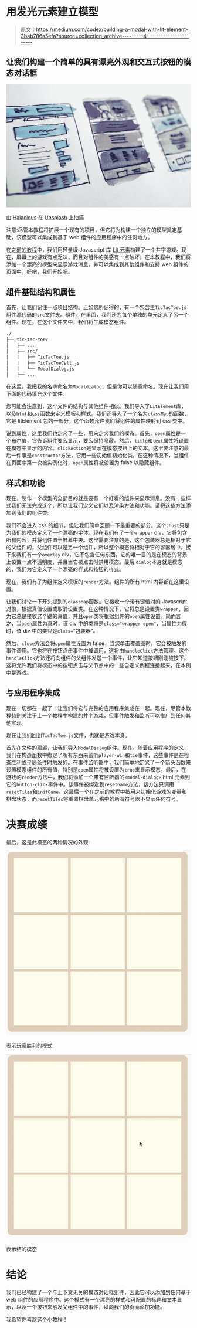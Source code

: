 # 用发光元素建立模型

> 原文：<https://medium.com/codex/building-a-modal-with-lit-element-3bab786a5efa?source=collection_archive---------4----------------------->

## 让我们构建一个简单的具有漂亮外观和交互式按钮的模态对话框

![](img/5129cd3774c57fcb975109f9cc65b608.png)

由 [Halacious](https://unsplash.com/@halacious?utm_source=medium&utm_medium=referral) 在 [Unsplash](https://unsplash.com?utm_source=medium&utm_medium=referral) 上拍摄

注意:尽管本教程将扩展一个现有的项目，但它将为构建一个独立的模型奠定基础，该模型可以集成到基于 web 组件的应用程序中的任何地方。

在[之前的教程](/codex/building-a-tic-tac-toe-game-with-litelement-73e479f5a66d)中，我们用轻量级 Javascript 库 [Lit 元素](https://lit-element.polymer-project.org/guide)构建了一个井字游戏。现在，屏幕上的游戏有点乏味，而且对组件的美感有一点破坏。在本教程中，我们将添加一个漂亮的模型来显示游戏消息，并可以集成到其他组件和支持 web 组件的页面中。好吧，我们开始吧。

## 组件基础结构和属性

首先，让我们记住一点项目结构。正如您所记得的，有一个包含主`TicTacToe.js`组件源代码的`src`文件夹。组件。在里面，我们还为每个单独的单元定义了另一个组件。现在，在这个文件夹中，我们将生成模态组件。

```
./
├── tic-tac-toe/
│   ├── ...
│   ├── src/
│   │   ├── TicTacToe.js
│   │   ├── TicTacToeCell.js
│   │   └── ModalDialog.js
│   ├── ...
```

在这里，我把我的名字命名为`Modaldialog`，但是你可以随意命名。现在让我们用下面的代码填充这个文件:

您可能会注意到，这个文件的结构与其他组件相似。我们导入了`LitElement`库，以及`html`和`css`函数来定义模板和样式。我们还导入了一个名为`classMap`的函数，它是 litElement 包的一部分。这个函数允许我们将组件的属性映射到 css 类中。

说到属性，这里我们也定义了一些，用来定义我们的模态。首先，`open`属性是一个布尔值，它告诉组件要么显示，要么保持隐藏。然后，`title`和`text`属性将设置在模态中显示的内容。`clickAction`是显示在模态按钮上的文本。这里要注意的最后一件事是`constructor`方法，它用一些初始值初始化类，在这种情况下，当组件在页面中第一次被实例化时，`open`属性将被设置为 false 以隐藏组件。

## 样式和功能

现在，制作一个模型的全部目的就是要有一个好看的组件来显示消息。没有一些样式我们无法完成这个，所以让我们定义它们以及渲染方法和功能。请将这些方法添加到我们的组件类:

我们不会进入 css 的细节，但让我们简单回顾一下最重要的部分。这个`:host`只是为我们的模态定义了一个漂亮的字体。现在我们有了一个`wrapper` div，它将包含所有内容，并将组件置于屏幕中央。这里需要注意的是，这个包装器总是相对于它的父组件的，父组件可以是另一个组件，所以整个模态将相对于它的容器居中。接下来我们有一个`overlay` div，它不包含任何东西，它的唯一目的是在模态的背景上设置一点不透明度，并且当它被点击时禁用模态。最后,`dialog`本身就是模态的，我们为它定义了一个漂亮的样式和按钮的样式。

现在，我们有了为组件定义模板的`render`方法。组件的所有 html 内容都在这里设置。

让我们讨论一下开头提到的`classMap`函数。它接收一个带有键值对的 Javascript 对象，根据真值设置或取消设置类。在这种情况下，它将总是设置类`wrapper`，因为它总是接收这个键的真值，并且`open`类将根据组件的`open`属性设置。简而言之，当`open`属性为真时，该 div 中的类将是`class="wrapper open"`，当属性为假时，该 div 中的类只是`class=`“包装器”。

然后，`close`方法会将`open`属性设置为 false，当您单击覆盖图时，它会被触发的事件调用。它也将在按钮点击事件中被调用，这将由`handleClick`方法管理。这个`handleClick`方法还将向组件的父组件发送一个事件，让它知道按钮刚刚被按下。这将允许我们将模态中的按钮点击与父节点中的一些自定义例程连接起来，在本例中是游戏。

## 与应用程序集成

现在一切都在一起了！让我们将它与完整的应用程序集成在一起。现在，尽管本教程特别关注于上一个教程中构建的井字游戏，但事件触发和监听可以推广到任何其他实现。

现在让我们回到`TicTacToe.js`文件，也就是游戏本身。

首先在文件的顶部，让我们导入`ModalDialog`组件。现在，随着应用程序的定义，我们在构造函数中绑定了所有东西来监听`player-win`和`tie`事件，这些事件是在检查胜利或平局条件时触发的。在事件监听器中，我们简单地定义了一个箭头函数来设置模态组件的所有值，特别是`open`属性将被设置为`true`来显示模态。最后，在游戏的`render`方法中，我们将添加一个带有监听器的`<modal-dialog>` html 元素到它的`button-click`事件中。该事件被绑定到`resetGame`方法，该方法只调用`resetTiles`和`initGame`。这最后一个在之前的教程中被用来初始化游戏的变量和棋盘状态，而`resetTiles`将重置棋盘单元格中的所有符号以不显示任何符号。

# 决赛成绩

最后，这是此模态的两种情况的外观:

![](img/0ab387fa2625730c676fbefd1976bf88.png)

表示玩家胜利的模式

![](img/d910af6785de6a8f9cfbeb739fc788cf.png)

表示结的模态

# 结论

我们已经构建了一个与上下文无关的模态对话框组件，因此它可以添加到任何基于 web 组件的应用程序中。这个模式有一个漂亮的样式和可配置的标题和文本显示，以及一个按钮来触发父组件中的事件，以向我们的页面添加功能。

我希望你喜欢这个小教程！